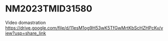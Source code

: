 # NM2023TMID31580

Video domastration https://drive.google.com/file/d/11esM1og9H53wK5TfGwMrtKbScHZHPcKv/view?usp=share_link
